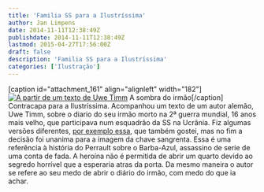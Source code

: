 ```yaml
---
title: 'Familia SS para a Ilustríssima'
author: Jan Limpens
date: 2014-11-11T12:38:49Z
publishdate: 2014-11-11T12:38:49Z
lastmod: 2015-04-27T17:56:00Z
draft: false
description: 'Familia SS para a Ilustríssima'
categories: ['Ilustração']
---
```


[caption id="attachment_161" align="alignleft" width="182"][![A partir de um texto de Uwe Timm](/wp-content/uploads/A-sombra-do-irmão-273x600.png)](/wp-content/uploads/A-sombra-do-irmão.png) A sombra do irmão[/caption] Contracapa para a Ilustríssima. Acompanhou um texto de um autor alemão, Uwe Timm, sobre o diario do seu irmão morto na 2ª guerra mundial, 16 anos mais velho, que participava num esquadrão da SS na Ucrânia. Fiz algumas versões diferentes, [por exemplo essa](/portfolios/ilustracoes/ilustrissima/a-sombra-do-irmao-versao/), que também gostei, mas no fim a decisão foi unanima para a imagem da chave sangrenta. Essa é uma referência à história do Perrault sobre o Barba-Azul, assassino de serie de uma conta de fada. A heroína não é permitida de abrir um quarto devido ao segredo horrível que a esperaria atras da porta. Da mesmo maneira o autor se refere ao seu medo de abrir o diário do irmão, com medo do que ia achar. 
